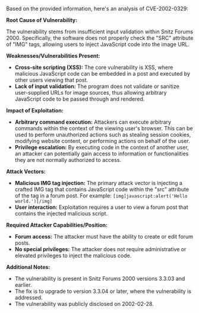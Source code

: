Based on the provided information, here's an analysis of CVE-2002-0329:

**Root Cause of Vulnerability:**

The vulnerability stems from insufficient input validation within Snitz Forums 2000. Specifically, the software does not properly check the "SRC" attribute of "IMG" tags, allowing users to inject JavaScript code into the image URL.

**Weaknesses/Vulnerabilities Present:**

*   **Cross-site scripting (XSS):** The core vulnerability is XSS, where malicious JavaScript code can be embedded in a post and executed by other users viewing that post.
*   **Lack of input validation:** The program does not validate or sanitize user-supplied URLs for image sources, thus allowing arbitrary JavaScript code to be passed through and rendered.

**Impact of Exploitation:**

*   **Arbitrary command execution:** Attackers can execute arbitrary commands within the context of the viewing user's browser. This can be used to perform unauthorized actions such as stealing session cookies, modifying website content, or performing actions on behalf of the user.
*   **Privilege escalation:** By executing code in the context of another user, an attacker can potentially gain access to information or functionalities they are not normally authorized to access.

**Attack Vectors:**

*   **Malicious IMG tag injection:** The primary attack vector is injecting a crafted IMG tag that contains JavaScript code within the "src" attribute of the tag in a forum post. For example: `[img]javascript:alert('Hello world.')[/img]`
*   **User interaction:** Exploitation requires a user to view a forum post that contains the injected malicious script.

**Required Attacker Capabilities/Position:**

*   **Forum access:** The attacker must have the ability to create or edit forum posts.
*   **No special privileges:** The attacker does not require administrative or elevated privileges to inject the malicious code.

**Additional Notes:**

*   The vulnerability is present in Snitz Forums 2000 versions 3.3.03 and earlier.
*   The fix is to upgrade to version 3.3.04 or later, where the vulnerability is addressed.
* The vulnerability was publicly disclosed on 2002-02-28.
